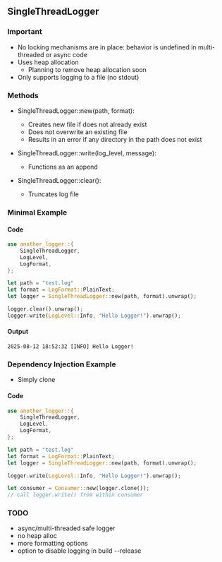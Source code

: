 ## SingleThreadLogger
### Important
- No locking mechanisms are in place: behavior is undefined in multi-threaded or async code
- Uses heap allocation
  - Planning to remove heap allocation soon
- Only supports logging to a file (no stdout)

### Methods
- SingleThreadLogger::new(path, format):
  - Creates new file if does not already exist
  - Does not overwrite an existing file
  - Results in an error if any directory in the path does not exist

 - SingleThreadLogger::write(log_level, message):
   - Functions as an append

 - SingleThreadLogger::clear():
   - Truncates log file

### Minimal Example
#### Code
```rust
use another_logger::{
    SingleThreadLogger,
    LogLevel,
    LogFormat,
};

let path = "test.log"
let format = LogFormat::PlainText;
let logger = SingleThreadLogger::new(path, format).unwrap();

logger.clear().unwrap();
logger.write(LogLevel::Info, "Hello Logger!").unwrap();
```

#### Output
```text
2025-08-12 18:52:32 [INFO] Hello Logger!
```


### Dependency Injection Example
- Simply clone
#### Code
```rust
use another_logger::{
    SingleThreadLogger,
    LogLevel,
    LogFormat,
};

let path = "test.log"
let format = LogFormat::PlainText;
let logger = SingleThreadLogger::new(path, format).unwrap();

logger.write(LogLevel::Info, "Hello Logger!").unwrap();

let consumer = Consumer::new(logger.clone());
// call logger.write() from within consumer
```

### TODO
- async/multi-threaded safe logger
- no heap alloc
- more formatting options
- option to disable logging in build --release